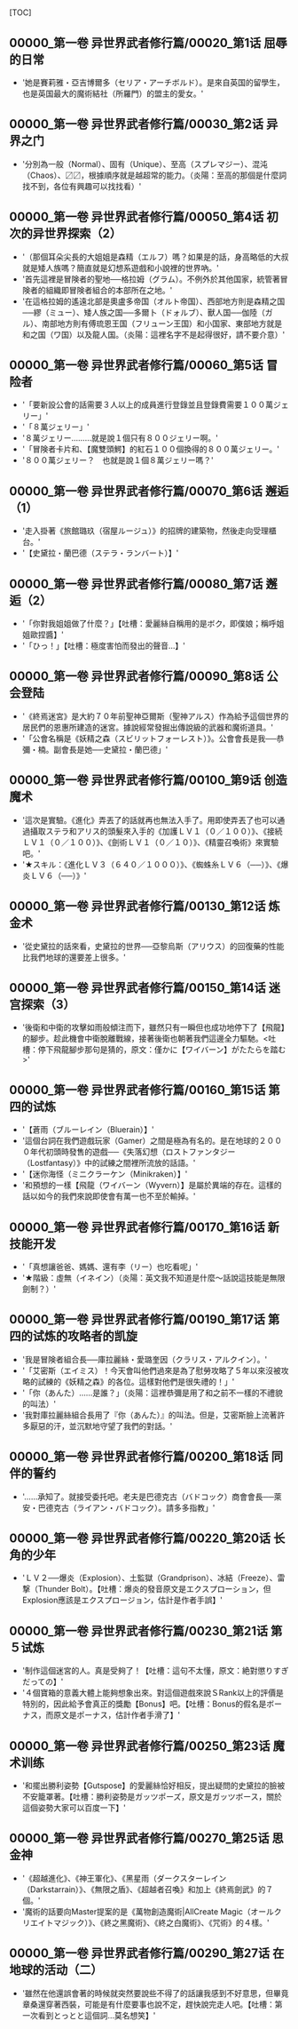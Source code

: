 # 

[TOC]

## 00000_第一卷 异世界武者修行篇/00020_第1话 屈辱的日常

- '她是賽莉雅・亞吉博爾多（セリア・アーチボルド）。是來自英国的留學生，也是英国最大的魔術結社（所羅門）的盟主的愛女。'


## 00000_第一卷 异世界武者修行篇/00030_第2话 异界之门

- '分別為一般（Normal）、固有（Unique）、至高（スプレマジー）、混沌（Chaos）、〼〼，根據順序就是越超常的能力。（炎陽：至高的那個是什麼詞找不到，各位有興趣可以找找看）'


## 00000_第一卷 异世界武者修行篇/00050_第4话 初次的异世界探索（2）

- '（那個耳朵尖長的大姐姐是森精（エルフ）嗎？如果是的話，身高略低的大叔就是矮人族嗎？簡直就是幻想系遊戲和小說裡的世界吶。'
- '首先這裡是冒険者的聖地──格拉姆（グラム）。不例外於其他国家，統管著冒険者的組織即冒険者組合的本部所在之地。'
- '在這格拉姆的遙遠北部是奧盧多帝国（オルト帝国）、西部地方則是森精之国──繆（ミュー）、矮人族之国──多爾卜（ドォルブ）、獸人国──伽陸（ガル）、南部地方則有傅琉恩王国（フリューン王国）和小国家、東部地方就是和之国（ワ国）以及龍人国。（炎陽：這裡名字不是起得很好，請不要介意）'


## 00000_第一卷 异世界武者修行篇/00060_第5话 冒险者

- '「要新設公會的話需要３人以上的成員進行登錄並且登錄費需要１００萬ジェリー」'
- '「８萬ジェリー」'
- '８萬ジェリー………就是說１個只有８００ジェリー啊。'
- '「冒険者卡片和、【魔雙頭鰐】的紅石１００個換得的８００萬ジェリー。'
- '８００萬ジェリー？　也就是說１個８萬ジェリー嗎？'


## 00000_第一卷 异世界武者修行篇/00070_第6话 邂逅（1）

- '走入掛著《旅館璐玖（宿屋ルージュ）》的招牌的建築物，然後走向受理櫃台。'
- '【史黛拉・蘭巴德（ステラ・ランバート）】'


## 00000_第一卷 异世界武者修行篇/00080_第7话 邂逅（2）

- '「你對我姐姐做了什麼？」【吐槽：愛麗絲自稱用的是ボク，即僕娘；稱呼姐姐歐捏醬】'
- '「ひっ！」【吐槽：極度害怕而發出的聲音…】'


## 00000_第一卷 异世界武者修行篇/00090_第8话 公会登陆

- '《終焉迷宮》是大約７０年前聖神亞爾斯（聖神アルス）作為給予這個世界的居民們的恩惠所建造的迷宮。據說經常發掘出傳說級的武器和魔術道具。'
- '「公會名稱是《妖精之森（スビリットフォーレスト）》。公會會長是我──恭彌・楠。副會長是她──史黛拉・蘭巴德」'


## 00000_第一卷 异世界武者修行篇/00100_第9话 创造魔术

- '這次是實驗。《進化》弄丟了的話就再也無法入手了。用即使弄丟了也可以通過攝取ステラ和アリス的頭髮來入手的《加護ＬＶ１（０／１００）》、《接続ＬＶ１（０／１００）》、《劍術ＬＶ１（０／１０）》、《精靈召喚術》來實驗吧。'
- '★スキル：《進化ＬＶ３（６４０／１０００）》、《蜘蛛糸ＬＶ６（──）》、《爆炎ＬＶ６（──）》'


## 00000_第一卷 异世界武者修行篇/00130_第12话 炼金术

- '從史黛拉的話來看，史黛拉的世界──亞黎烏斯（アリウス）的回復藥的性能比我們地球的還要差上很多。'


## 00000_第一卷 异世界武者修行篇/00150_第14话 迷宫探索（3）

- '後衛和中衛的攻擊如雨般傾注而下，雖然只有一瞬但也成功地停下了【飛龍】的腳步。趁此機會中衛脫離戰線，接著後衛也朝著我們這邊全力驅馳。<吐槽：停下飛龍腳步那句是猜的，原文：僅かに【ワイバーン】がたたらを踏む>'


## 00000_第一卷 异世界武者修行篇/00160_第15话 第四的试炼

- '【蒼雨（ブルーレイン（Bluerain）】'
- '這個台詞在我們遊戲玩家（Gamer）之間是極為有名的。是在地球的２０００年代初頭時發售的遊戲──《失落幻想（ロストファンタジー（Lostfantasy）》中的試練之間裡所流放的話語。'
- '【迷你海怪（ミニクラーケン（Minikraken）】'
- '和預想的一樣【飛龍（ワイバーン（Wyvern）】是屬於異端的存在。這樣的話以如今的我們來說即使會有萬一也不至於輸掉。'


## 00000_第一卷 异世界武者修行篇/00170_第16话 新技能开发

- '「真想讓爸爸、媽媽、還有李（リー）也吃看呢」'
- '★階級：虛無（イネイン）（炎陽：英文我不知道是什麼～話說這技能是無限劍制？）'


## 00000_第一卷 异世界武者修行篇/00190_第17话 第四的试炼的攻略者的凯旋

- '我是冒険者組合長──庫拉麗絲・愛璐奎因（クラリス・アルクイン）。'
- '「艾密斯（エイミス）！今天會叫他們過來是為了慰勞攻略了５年以來沒被攻略的試練的《妖精之森》的各位。這樣對他們是很失禮的！」'
- '「你（あんた）……是誰？」（炎陽：這裡恭彌是用了和之前不一樣的不禮貌的叫法）'
- '我對庫拉麗絲組合長用了『你（あんた）』的叫法。但是，艾密斯臉上流著許多厭惡的汗，並沉默地守望了我們的對話。'


## 00000_第一卷 异世界武者修行篇/00200_第18话 同伴的誓约

- '……承知了。就接受委托吧。老夫是巴德克古（バドコック）商會會長──萊安・巴德克古（ライアン・バドコック）。請多多指教」'


## 00000_第一卷 异世界武者修行篇/00220_第20话 长角的少年

- 'ＬＶ２──爆炎（Explosion）、土監獄（Grandprison）、冰結（Freeze）、雷撃（Thunder Bolt）。【吐槽：爆炎的發音原文是エクスプローション，但Explosion應該是エクスプロージョン，估計是作者手誤】'


## 00000_第一卷 异世界武者修行篇/00230_第21话 第５试炼

- '制作這個迷宮的人。真是受夠了！【吐槽：這句不太懂，原文：絶對懲りすぎだっての】'
- '４個寶箱的意義大體上能夠想象出來。對這個遊戲來說ＳRank以上的評價是特別的，因此給予會真正的獎勵【Bonus】吧。【吐槽：Bonus的假名是ボーナス，而原文是ポーナス，估計作者手滑了】'


## 00000_第一卷 异世界武者修行篇/00250_第23话 魔术训练

- '和擺出勝利姿勢【Gutspose】的愛麗絲恰好相反，提出疑問的史黛拉的臉被不安籠罩著。【吐槽：勝利姿勢是ガッツポーズ，原文是ガッツボース，關於這個姿勢大家可以百度一下】'


## 00000_第一卷 异世界武者修行篇/00270_第25话 思金神

- '《超越進化》、《神王軍化》、《黑星雨（ダークスターレイン（Darkstarrain）》、《無限之盾》、《超越者召喚》和加上《終焉劍武》的７個。'
- '魔術的話要向Master提案的是《萬物創造魔術|AllCreate Magic（オールクリエイトマジック）》、《終之黑魔術》、《終之白魔術》、《咒術》的４樣。'


## 00000_第一卷 异世界武者修行篇/00290_第27话 在地球的活动（二）

- '雖然在他還誤會著的時候就突然要說些不得了的話讓我感到不好意思，但畢竟章桑還穿著西裝，可能是有什麼要事也說不定，趕快說完走人吧。【吐槽：第一次看到とっとと這個詞…莫名想笑】'
